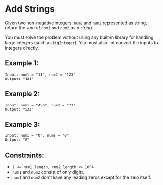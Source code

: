 # Add Strings

Given two non-negative integers, `num1` and `num2` represented as string, return _the sum of `num1` and `num2` as a string._

You must solve the problem without using any built-in library for handling large integers (such as `BigInteger`). You must also not convert the inputs to integers directly.

## Example 1:

```
Input: num1 = "11", num2 = "123"
Output: "134"
```

## Example 2:

```
Input: num1 = "456", num2 = "77"
Output: "533"
```

## Example 3:

```
Input: num1 = "0", num2 = "0"
Output: "0"
```

## Constraints:

- `1 <= num1.length, num2.length <= 10^4`
- `num1` and `num2` consist of only digits.
- `num1` and `num2` don't have any leading zeros except for the zero itself.
